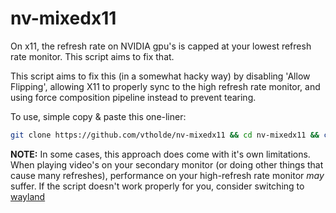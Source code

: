 # nv-mixedx11

On x11, the refresh rate on NVIDIA gpu's is capped at your lowest refresh rate monitor. This script aims to fix that.

This script aims to fix this (in a somewhat hacky way) by disabling 'Allow Flipping', allowing X11 to properly sync to the high refresh rate monitor, and using force composition pipeline instead to prevent tearing. 

To use, simple copy & paste this one-liner:
```bash
git clone https://github.com/vtholde/nv-mixedx11 && cd nv-mixedx11 && chmod +x nvidia-mixedrefresh.sh && ./nvidia-mixedrefresh.sh
```
**NOTE:** In some cases, this approach does come with it's own limitations. When playing video's on your secondary monitor (or doing other things that cause many refreshes), performance on your high-refresh rate monitor *may* suffer. If the script doesn't work properly for you, consider switching to [wayland](https://wayland.freedesktop.org/)

